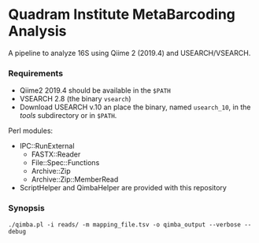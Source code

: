 # Quadram Institute MetaBarcoding Analysis

A pipeline to analyze 16S using Qiime 2 (2019.4) and USEARCH/VSEARCH.

### Requirements

 * Qiime2 2019.4 should be available in the `$PATH`
 * VSEARCH 2.8 (the binary `vsearch`)
 * Download USEARCH v.10 an place the binary, named `usearch_10`, in the _tools_ subdirectory or in `$PATH`.

Perl modules:
  * IPC::RunExternal
	* FASTX::Reader
	* File::Spec::Functions
	* Archive::Zip
	* Archive::Zip::MemberRead
  * ScriptHelper and QimbaHelper are provided with this repository


### Synopsis
```
./qimba.pl -i reads/ -m mapping_file.tsv -o qimba_output --verbose --debug
```
